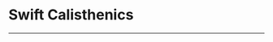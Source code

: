# Swift Calisthenics

---

[Swift]: https://swift.org/

[documentation]: https://developer.apple.com/library/content/documentation/Swift/Conceptual/Swift_Programming_Language/


